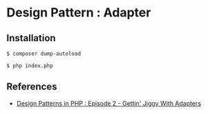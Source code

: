 # Design Pattern : Adapter

## Installation

```console
$ composer dump-autoload

$ php index.php
```

## References
- [Design Patterns in PHP : Episode 2 - Gettin' Jiggy With Adapters](https://laracasts.com/series/design-patterns-in-php/episodes/2)
